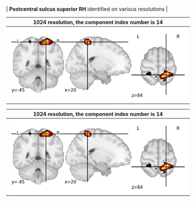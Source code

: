 


| **Postcentral sulcus superior RH** identified on various resolutions |

| 1024 resolution, the component index number is 14|  
|:---:|  
| ![Component 1024](../1024/final/14.jpg "From component 1024: Postcentral sulcus superior RH") |

| 1024 resolution, the component index number is 14|  
|:---:|  
| ![Component 1024](../1024/final/14.jpg "From component 1024: Postcentral sulcus superior RH") |